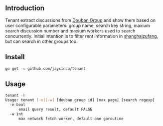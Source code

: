 ## Introduction
Tenant extract discussions from [Douban Group](https://www.douban.com/group/guide?guide=1) and show them based on user configurable parameters: group name, search key string, maxium search discussion number and maxium workers used to search concurrently. Initial intention is to filter rent information in [shanghaizufang](https://www.douban.com/group/shanghaizufang/), but can search in other groups too.

## Install
```bash
go get -u github.com/jaysinco/tenant
```

## Usage
```bash
tenant -h
Usage: tenant [-e][-w] [douban group id] [max page] [search regexp]
  -e bool
      email query result, default FALSE 
  -w int
      max network fetch worker, default one goroutine 
```